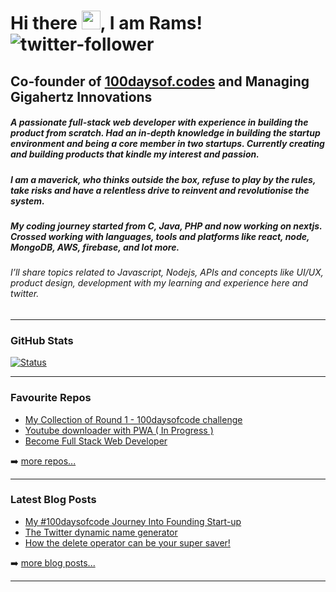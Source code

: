 # Hi there <img src="https://raw.githubusercontent.com/MartinHeinz/MartinHeinz/master/wave.gif" width="30px">, I am Rams! ![twitter-follower](https://img.shields.io/twitter/follow/code_rams?style=social)
## Co-founder of [100daysof.codes](http://100daysof.codes/) and Managing Gigahertz Innovations                                        


##### A passionate full-stack web developer with experience in building the product from scratch. Had an in-depth knowledge in building the startup environment and being a core member in two startups. Currently creating and building products that kindle my interest and passion.


##### *I am a maverick, who thinks outside the box, refuse to play by the rules, take risks and have a relentless drive to reinvent and revolutionise the system.*

##### My coding journey started from C, Java, PHP and now working on nextjs. Crossed working with languages, tools and platforms like react, node, MongoDB, AWS, firebase, and lot more.

###### I’ll share topics related to Javascript, Nodejs, APIs and concepts like UI/UX, product design, development with my learning and experience here and twitter.

---

### GitHub Stats

  [![Status](https://github-readme-stats.vercel.app/api?username=ramyachinnadurai&show_icons=true&include_all_commits=true&count_private=true&theme=onedark)](https://github.com/ramyachinnadurai?tab=repositories)

---

### Favourite Repos 

- [My Collection of Round 1 - 100daysofcode challenge](https://github.com/RamyaChinnadurai/100DaysOfCode)
- [Youtube downloader with PWA ( In Progress )](https://github.com/RamyaChinnadurai/youtube-download)
- [Become Full Stack Web Developer](https://github.com/RamyaChinnadurai/Become-A-Full-Stack-Web-Developer)

➡️ [more repos...](https://github.com/RamyaChinnadurai?tab=repositories)

---

### Latest Blog Posts

- [My #100daysofcode Journey Into Founding Start-up](https://rams.codes/my-100daysofcode-journey-into-founding-start-up)
- [The Twitter dynamic name generator](https://rams.codes/the-twitter-dynamic-name-generator)
- [How the delete operator can be your super saver!](https://rams.codes/how-the-delete-operator-can-be-your-super-saver)

➡️ [more blog posts...](https://rams.codes)

---

